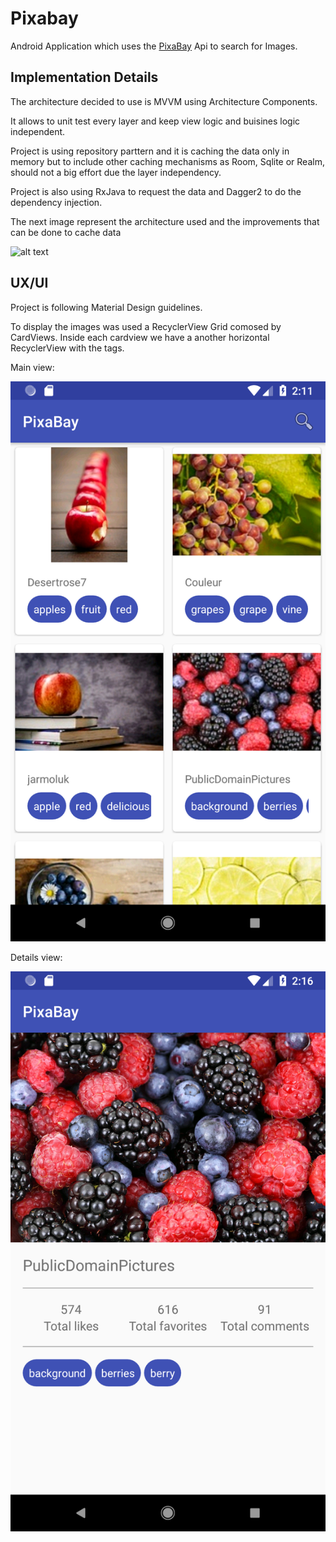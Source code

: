 # Pixabay

Android Application which uses the [PixaBay](https://pixabay.com/en/) Api to search for Images.

## Implementation Details

The architecture decided to use is MVVM using Architecture Components. 

It allows to unit test every layer and keep view logic and buisines logic independent.

Project is using repository parttern and it is caching the data only in memory but to include other caching mechanisms as Room, Sqlite or Realm, should not a big effort due the layer independency.

Project is also using RxJava to request the data and Dagger2 to do the dependency injection. 

The next image represent the architecture used and the improvements that can be done to cache data

![alt text](https://developer.android.com/topic/libraries/architecture/images/final-architecture.png)


## UX/UI

Project is following Material Design guidelines. 

To display the images was used a RecyclerView Grid comosed by CardViews. Inside each cardview we have a another horizontal RecyclerView with the tags.

Main view:

![Screenshot1](mainView.png)


Details view:

![Screenshot2](detailView.png)

